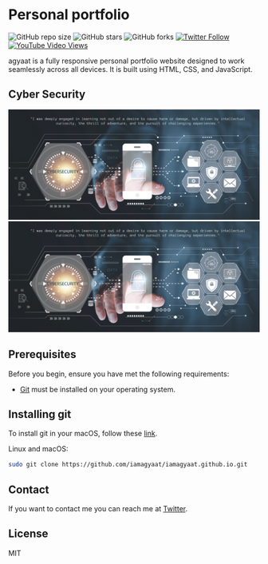 # Personal portfolio

![GitHub repo size](https://img.shields.io/github/repo-size/codewithsadee/vcard-personal-portfolio)
![GitHub stars](https://img.shields.io/github/stars/codewithsadee/vcard-personal-portfolio?style=social)
![GitHub forks](https://img.shields.io/github/forks/codewithsadee/vcard-personal-portfolio?style=social)
[![Twitter Follow](https://img.shields.io/twitter/follow/codewithsadee_?style=social)](https://twitter.com/intent/follow?screen_name=codewithsadee_)
[![YouTube Video Views](https://img.shields.io/youtube/views/SoxmIlgf2zM?style=social)](https://youtu.be/SoxmIlgf2zM)

agyaat is a fully responsive personal portfolio website designed to work seamlessly across all devices. It is built using HTML, CSS, and JavaScript.

## Cyber Security

![vCard Poster Demo](./website-demo-image/poster.png "Poster Demo")
![vCard Poster Demo](./website-demo-image/poster.png "Poster Demo")

## Prerequisites

Before you begin, ensure you have met the following requirements:

* [Git](https://git-scm.com/downloads "Download Git") must be installed on your operating system.

## Installing git

To install git in your macOS, follow these [link](https://git-scm.com/download/mac). 

Linux and macOS:

```bash
sudo git clone https://github.com/iamagyaat/iamagyaat.github.io.git
```

## Contact

If you want to contact me you can reach me at [Twitter](https://x.com/hack3rp0s3).

## License

MIT
